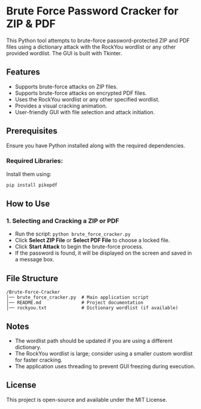 # Brute Force Password Cracker for ZIP & PDF

This Python tool attempts to brute-force password-protected ZIP and PDF files using a dictionary attack with the RockYou wordlist or any other provided wordlist. The GUI is built with Tkinter.

## Features
- Supports brute-force attacks on ZIP files.
- Supports brute-force attacks on encrypted PDF files.
- Uses the RockYou wordlist or any other specified wordlist.
- Provides a visual cracking animation.
- User-friendly GUI with file selection and attack initiation.

## Prerequisites
Ensure you have Python installed along with the required dependencies.

### Required Libraries:
Install them using:
```sh
pip install pikepdf
```

## How to Use

### 1. Selecting and Cracking a ZIP or PDF
- Run the script: `python brute_force_cracker.py`
- Click **Select ZIP File** or **Select PDF File** to choose a locked file.
- Click **Start Attack** to begin the brute-force process.
- If the password is found, it will be displayed on the screen and saved in a message box.

## File Structure
```
/Brute-Force-Cracker
│── brute_force_cracker.py  # Main application script
│── README.md               # Project documentation
│── rockyou.txt             # Dictionary wordlist (if available)
```

## Notes
- The wordlist path should be updated if you are using a different dictionary.
- The RockYou wordlist is large; consider using a smaller custom wordlist for faster cracking.
- The application uses threading to prevent GUI freezing during execution.

## License
This project is open-source and available under the MIT License.

